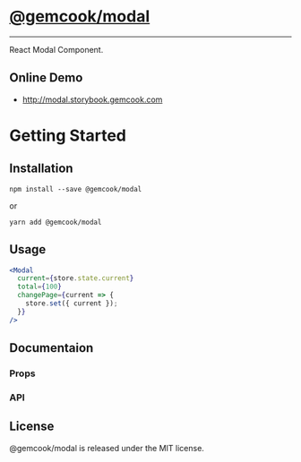 # [@gemcook/modal](http://modal.storybook.gemcook.com)

---

React Modal Component.

## Online Demo

* http://modal.storybook.gemcook.com

# Getting Started

## Installation

```shell
npm install --save @gemcook/modal
```

or

```shell
yarn add @gemcook/modal
```

## Usage

```jsx
<Modal
  current={store.state.current}
  total={100}
  changePage={current => {
    store.set({ current });
  }}
/>
```

## Documentaion

### Props

### API

## License

@gemcook/modal is released under the MIT license.

